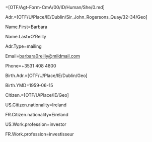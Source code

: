 =[OTF/Agt-Form-CmA/00/ID/Human/She/0.md]

Adr.=[OTF/U/Place/IE/Dublin/Sir_John_Rogersons_Quay/32-34/Geo]

Name.First=Barbara

Name.Last=O'Reilly

Adr.Type=mailing

Email=barbara0reilly@mildmail.com

Phone=+3531 408 4800

Birth.Adr.=[OTF/U/Place/IE/Dublin/Geo]

Birth.YMD=1959-06-15

Citizen.=[OTF/U/Place/IE/Geo]

US.Citizen.nationality=Ireland

FR.Citizen.nationality=Eireland

US.Work.profession=investor

FR.Work.profession=investisseur